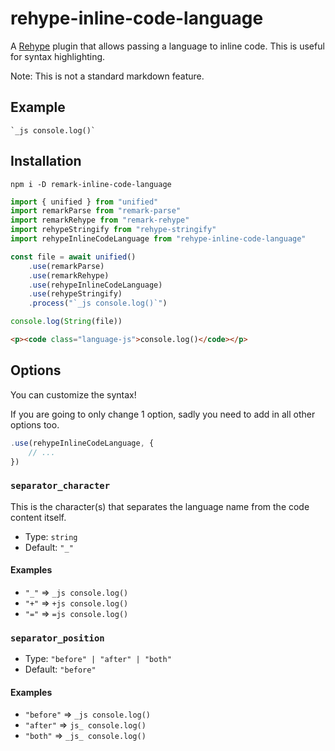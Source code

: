 # rehype-inline-code-language

A [Rehype](https://github.com/rehypejs/rehype) plugin that allows passing a language to inline code. This is useful for syntax highlighting.

Note: This is not a standard markdown feature.

## Example

```
`_js console.log()`
```

## Installation

```
npm i -D remark-inline-code-language
```

<!-- prettier-ignore -->
```js
import { unified } from "unified"
import remarkParse from "remark-parse"
import remarkRehype from "remark-rehype"
import rehypeStringify from "rehype-stringify"
import rehypeInlineCodeLanguage from "rehype-inline-code-language"

const file = await unified()
	.use(remarkParse)
	.use(remarkRehype)
	.use(rehypeInlineCodeLanguage)
	.use(rehypeStringify)
	.process("`_js console.log()`")

console.log(String(file))

```

```html
<p><code class="language-js">console.log()</code></p>
```

## Options

You can customize the syntax!

If you are going to only change 1 option, sadly you need to add in all other options too.

```js
.use(rehypeInlineCodeLanguage, {
	// ...
})
```

### `separator_character`

This is the character(s) that separates the language name from the code content itself.

- Type: `string`
- Default: `"_"`

#### Examples

- `"_"` => `_js console.log()`
- `"+"` => `+js console.log()`
- `"="` => `=js console.log()`

### `separator_position`

- Type: `"before" | "after" | "both"`
- Default: `"before"`

#### Examples

- `"before"` => `_js console.log()`
- `"after"` => `js_ console.log()`
- `"both"` => `_js_ console.log()`
